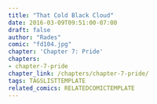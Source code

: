 ```yaml
---
title: "That Cold Black Cloud"
date: 2016-03-09T09:51:00-07:00
draft: false
author: "Rades"
comic: "fd104.jpg"
chapter: 'Chapter 7: Pride'
chapters:
- chapter-7-pride
chapter_link: /chapters/chapter-7-pride/
tags: TAGSLISTTEMPLATE
related_comics: RELATEDCOMICTEMPLATE
---
```

